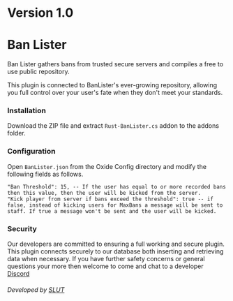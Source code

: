# Version 1.0

# Ban Lister

Ban Lister gathers bans from trusted secure servers and compiles a free to use public repository.

This plugin is connected to BanLister's ever-growing repository, allowing you full control over your user's fate when they don't meet your standards.

### Installation

Download the ZIP file and extract ```Rust-BanLister.cs``` addon to the addons folder.

### Configuration

Open ```BanLister.json``` from the Oxide Config directory and modify the following fields as follows.
```
"Ban Threshold": 15, -- If the user has equal to or more recorded bans then this value, then the user will be kicked from the server.
"Kick player from server if bans exceed the threshold": true -- if false, instead of kicking users for MaxBans a message will be sent to staff. If true a message won't be sent and the user will be kicked.
```

### Security

Our developers are committed to ensuring a full working and secure plugin. This plugin connects securely to our database both inserting and retrieving data when necessary. If you have further safety concerns or general questions your more then welcome to come and chat to a developer [Discord](https://BanLister.com/Discord)

###### Developed by [SLUT](https://steamcommunity.com/profiles/76561198084594722/)
